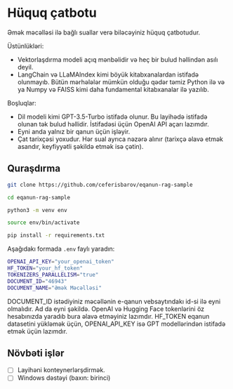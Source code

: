 # Hüquq çatbotu

Əmək məcəlləsi ilə bağlı suallar verə biləcəyiniz hüquq çatbotudur.

Üstünlükləri:
* Vektorlaşdırma modeli açıq mənbəlidir və heç bir bulud həllindən asılı deyil.
* LangChain və LLaMAIndex kimi böyük kitabxanalardan istifadə olunmayıb. Bütün mərhələlər mümkün olduğu qədər təmiz Python ilə və ya Numpy və FAISS kimi daha fundamental kitabxanalar ilə yazılıb.

Boşluqlar:
* Dil modeli kimi GPT-3.5-Turbo istifadə olunur. Bu layihədə istifadə olunan tək bulud həllidir. İstifadəsi üçün OpenAI API açarı lazımdır.
* Eyni anda yalnız bir qanun üçün işləyir.
* Çat tarixçəsi yoxudur. Hər sual ayrıca nəzərə alınır (tarixçə əlavə etmək asandır, keyfiyyətli şəkildə etmək isə çətin).

## Quraşdırma

```sh
git clone https://github.com/ceferisbarov/eqanun-rag-sample

cd eqanun-rag-sample

python3 -m venv env

source env/bin/activate

pip install -r requirements.txt
```

Aşağıdakı formada `.env` faylı yaradın:
```sh
OPENAI_API_KEY="your_openai_token"
HF_TOKEN="your_hf_token"
TOKENIZERS_PARALLELISM="true"
DOCUMENT_ID="46943"
DOCUMENT_NAME="Əmək Məcəlləsi"
```
DOCUMENT_ID istədiyiniz məcəllənin e-qanun vebsaytındakı id-si ilə eyni olmalıdır. Ad da eyni şəkildə. OpenAI və Hugging Face tokenlərini öz hesabınızda yaradıb bura əlavə etməyiniz lazımdır. HF_TOKEN eqanun datasetini yükləmək üçün, OPENAI_API_KEY isə GPT modellərindən istifadə etmək üçün lazımdır.

## Növbəti işlər
- [ ] Layihəni konteynerlərşdirmək.
- [ ] Windows dəstəyi (baxın: birinci)
